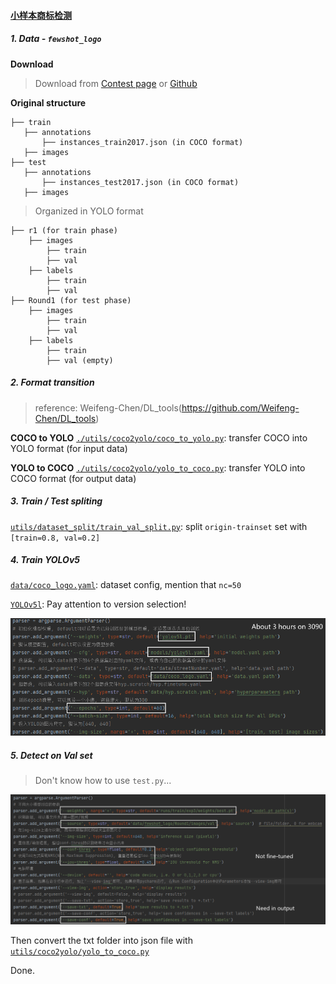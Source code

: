 #### [小样本商标检测](https://tianchi.aliyun.com/competition/entrance/531948/forum)

##### 1. Data - `fewshot_logo`
**Download**
> Download from [Contest page](https://tianchi.aliyun.com/competition/entrance/531948/information) or [Github](https://github.com/CarryHJR/LogDet)

**Original structure**
```
├── train
   ├── annotations
       ├── instances_train2017.json (in COCO format)
   ├── images
├── test
   ├── annotations
       ├── instances_test2017.json (in COCO format)
   ├── images
```

> Organized in YOLO format
```
├── r1 (for train phase)
    ├── images
        ├── train
        ├── val
    ├── labels
        ├── train
        ├── val
├── Round1 (for test phase)
    ├── images
        ├── train
        ├── val
    ├── labels
        ├── train
        ├── val (empty)
```


##### 2. Format transition
> reference: Weifeng-Chen/DL_tools(https://github.com/Weifeng-Chen/DL_tools)

**COCO to YOLO**
[`./utils/coco2yolo/coco_to_yolo.py`](./utils/coco2yolo/coco_to_yolo.py): transfer COCO into YOLO format (for input data)

**YOLO to COCO**
[`./utils/coco2yolo/yolo_to_coco.py`](./utils/coco2yolo/yolo_to_coco.py): transfer YOLO into COCO format (for output data)


##### 3. Train / Test spliting
[`utils/dataset_split/train_val_split.py`](./utils/dataset_split/train_val_split.py): split `origin-trainset` set with `[train=0.8, val=0.2]`


##### 4. Train YOLOv5
[`data/coco_logo.yaml`](./data/coco_logo.yaml): dataset config, mention that `nc=50`

[`YOLOv5l`](https://objects.githubusercontent.com/github-production-release-asset-2e65be/264818686/fbab4200-9af2-11eb-8e5d-7101b2c3b614?X-Amz-Algorithm=AWS4-HMAC-SHA256&X-Amz-Credential=AKIAIWNJYAX4CSVEH53A%2F20220617%2Fus-east-1%2Fs3%2Faws4_request&X-Amz-Date=20220617T094901Z&X-Amz-Expires=300&X-Amz-Signature=133eca3eb04d194a2a0e0b07e87abc5245fb5ca393fc7fd32fa843836533c57c&X-Amz-SignedHeaders=host&actor_id=47021303&key_id=0&repo_id=264818686&response-content-disposition=attachment%3B%20filename%3Dyolov5l.pt&response-content-type=application%2Foctet-stream): Pay attention to version selection!

<img src="./appendix/train.png">


##### 5. Detect on Val set
> Don't know how to use `test.py`...

<img src="./appendix/detect.png">

Then convert the txt folder into json file with [`utils/coco2yolo/yolo_to_coco.py`](./utils/coco2yolo/yolo_to_coco.py)

Done.